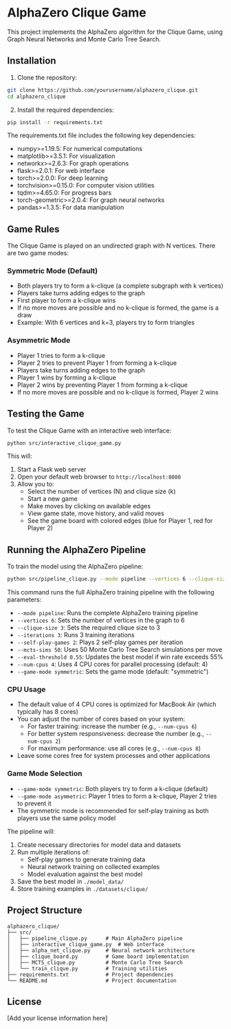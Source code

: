 # AlphaZero Clique Game

This project implements the AlphaZero algorithm for the Clique Game, using Graph Neural Networks and Monte Carlo Tree Search.

## Installation

1. Clone the repository:
```bash
git clone https://github.com/yourusername/alphazero_clique.git
cd alphazero_clique
```

2. Install the required dependencies:
```bash
pip install -r requirements.txt
```

The requirements.txt file includes the following key dependencies:
- numpy>=1.19.5: For numerical computations
- matplotlib>=3.5.1: For visualization
- networkx>=2.6.3: For graph operations
- flask>=2.0.1: For web interface
- torch>=2.0.0: For deep learning
- torchvision>=0.15.0: For computer vision utilities
- tqdm>=4.65.0: For progress bars
- torch-geometric>=2.0.4: For graph neural networks
- pandas>=1.3.5: For data manipulation

## Game Rules

The Clique Game is played on an undirected graph with N vertices. There are two game modes:

### Symmetric Mode (Default)
- Both players try to form a k-clique (a complete subgraph with k vertices)
- Players take turns adding edges to the graph
- First player to form a k-clique wins
- If no more moves are possible and no k-clique is formed, the game is a draw
- Example: With 6 vertices and k=3, players try to form triangles

### Asymmetric Mode
- Player 1 tries to form a k-clique
- Player 2 tries to prevent Player 1 from forming a k-clique
- Players take turns adding edges to the graph
- Player 1 wins by forming a k-clique
- Player 2 wins by preventing Player 1 from forming a k-clique
- If no more moves are possible and no k-clique is formed, Player 2 wins

## Testing the Game

To test the Clique Game with an interactive web interface:

```bash
python src/interactive_clique_game.py
```

This will:
1. Start a Flask web server
2. Open your default web browser to `http://localhost:8080`
3. Allow you to:
   - Select the number of vertices (N) and clique size (k)
   - Start a new game
   - Make moves by clicking on available edges
   - View game state, move history, and valid moves
   - See the game board with colored edges (blue for Player 1, red for Player 2)

## Running the AlphaZero Pipeline

To train the model using the AlphaZero pipeline:

```bash
python src/pipeline_clique.py --mode pipeline --vertices 6 --clique-size 3 --iterations 3 --self-play-games 2 --mcts-sims 50 --eval-threshold 0.55 --num-cpus 4 --game-mode symmetric
```

This command runs the full AlphaZero training pipeline with the following parameters:
- `--mode pipeline`: Runs the complete AlphaZero training pipeline
- `--vertices 6`: Sets the number of vertices in the graph to 6
- `--clique-size 3`: Sets the required clique size to 3
- `--iterations 3`: Runs 3 training iterations
- `--self-play-games 2`: Plays 2 self-play games per iteration
- `--mcts-sims 50`: Uses 50 Monte Carlo Tree Search simulations per move
- `--eval-threshold 0.55`: Updates the best model if win rate exceeds 55%
- `--num-cpus 4`: Uses 4 CPU cores for parallel processing (default: 4)
- `--game-mode symmetric`: Sets the game mode (default: "symmetric")

### CPU Usage
- The default value of 4 CPU cores is optimized for MacBook Air (which typically has 8 cores)
- You can adjust the number of cores based on your system:
  - For faster training: increase the number (e.g., `--num-cpus 6`)
  - For better system responsiveness: decrease the number (e.g., `--num-cpus 2`)
  - For maximum performance: use all cores (e.g., `--num-cpus 8`)
- Leave some cores free for system processes and other applications

### Game Mode Selection
- `--game-mode symmetric`: Both players try to form a k-clique (default)
- `--game-mode asymmetric`: Player 1 tries to form a k-clique, Player 2 tries to prevent it
- The symmetric mode is recommended for self-play training as both players use the same policy model

The pipeline will:
1. Create necessary directories for model data and datasets
2. Run multiple iterations of:
   - Self-play games to generate training data
   - Neural network training on collected examples
   - Model evaluation against the best model
3. Save the best model in `./model_data/`
4. Store training examples in `./datasets/clique/`

## Project Structure

```
alphazero_clique/
├── src/
│   ├── pipeline_clique.py      # Main AlphaZero pipeline
│   ├── interactive_clique_game.py  # Web interface
│   ├── alpha_net_clique.py     # Neural network architecture
│   ├── clique_board.py         # Game board implementation
│   ├── MCTS_clique.py          # Monte Carlo Tree Search
│   └── train_clique.py         # Training utilities
├── requirements.txt            # Project dependencies
└── README.md                   # Project documentation
```

## License

[Add your license information here]

